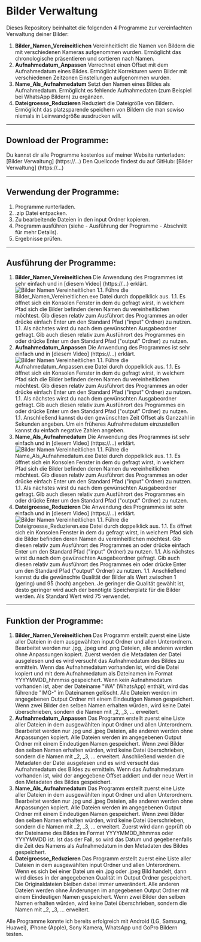 # Bilder Verwaltung
Dieses Repository beinhaltet die folgenden 4 Programme zur vereinfachten Verwaltung deiner Bilder:
1. **Bilder_Namen_Vereineitlichen**
	Vereinheitlicht die Namen von Bildern die mit verschiedenen Kameras aufgenommen wurden.
	Ermöglicht das chronologische präsentieren und sortieren nach Namen.
1. **Aufnahmedatum_Anpassen**
	Verrechnet einen Offset mit dem Aufnahmedatum eines Bildes.
	Ermöglicht Korrekturen wenn Bilder mit verschiedenen Zeitzonen Einstellungen aufgenommen wurden.
1. **Name_Als_Aufnahmedatum**
	Setzt den Namen eines Bildes als Aufnahmedatum.
	Ermöglicht es fehlende Aufnahmedaten (zum Beispiel bei WhatsApp Bildern) zu ergänzen.
1. **Dateigroesse_Reduzieren**
	Reduziert die Dateigröße von Bildern.
	Ermöglicht das platzsparende speichern von Bildern die man sowiso niemals in Leinwandgröße ausdrucken will.

***
## Download der Programme:
Du kannst dir alle Programme kostenlos auf meiner Website runterladen: [Bilder Verwaltung] (https://...)
Den Quellcode findest du auf GitHub: [Bilder Verwaltung] (https://...)

***
## Verwendung der Programme:
1. Programme runterladen.
1. .zip Datei entpacken.
1. Zu bearbeitende Dateien in den input Ordner kopieren.
1. Programm ausführen (siehe - Ausführung der Programme - Abschnitt für mehr Details).
1. Ergebnisse prüfen.

***
## Ausführung der Programme:
1. **Bilder_Namen_Vereineitlichen**
Die Anwendung des Programmes ist sehr einfach und in [diesem Video] (https://...) erklärt.
![Bilder Namen Vereinheitlichen](https://trustmeimanengineer.de/wp-content/uploads/2018/05/UnifyPictureNames.png)
	1.1. Führe die Bilder_Namen_Vereineitlichen.exe Datei durch doppelklick aus.
	1.1. Es öffnet sich ein Konsolen Fenster in dem du gefragt wirst, in welchem Pfad sich die Bilder befinden deren Namen du vereinheitlichen möchtest.
	Gib diesen relativ zum Ausführort des Programmes an oder drücke einfach Enter um den Standard Pfad ("input" Ordner) zu nutzen.
	1.1. Als nächstes wirst du nach dem gewünschten Ausgabeordner gefragt.
	Gib auch diesen relativ zum Ausführort des Programmes ein oder drücke Enter um den Standard Pfad ("output" Ordner) zu nutzen.	
1. **Aufnahmedatum_Anpassen**
Die Anwendung des Programmes ist sehr einfach und in [diesem Video] (https://...) erklärt.
![Bilder Namen Vereinheitlichen](https://trustmeimanengineer.de/wp-content/uploads/2018/05/UnifyPictureNames.png)
	1.1. Führe die Aufnahmedatum_Anpassen.exe Datei durch doppelklick aus.
	1.1. Es öffnet sich ein Konsolen Fenster in dem du gefragt wirst, in welchem Pfad sich die Bilder befinden deren Namen du vereinheitlichen möchtest.
	Gib diesen relativ zum Ausführort des Programmes an oder drücke einfach Enter um den Standard Pfad ("input" Ordner) zu nutzen.
	1.1. Als nächstes wirst du nach dem gewünschten Ausgabeordner gefragt.
	Gib auch diesen relativ zum Ausführort des Programmes ein oder drücke Enter um den Standard Pfad ("output" Ordner) zu nutzen.
	1.1. Anschließend kannst du den gewünschten Zeit Offset als Ganzzahl in Sekunden angeben. Um ein früheres Aufnahmedatum einzustellen kannst du einfach negative Zahlen angeben. 
1. **Name_Als_Aufnahmedatum**
Die Anwendung des Programmes ist sehr einfach und in [diesem Video] (https://...) erklärt.
![Bilder Namen Vereinheitlichen](https://trustmeimanengineer.de/wp-content/uploads/2018/05/UnifyPictureNames.png)
	1.1. Führe die Name_Als_Aufnahmedatum.exe Datei durch doppelklick aus.
	1.1. Es öffnet sich ein Konsolen Fenster in dem du gefragt wirst, in welchem Pfad sich die Bilder befinden deren Namen du vereinheitlichen möchtest.
	Gib diesen relativ zum Ausführort des Programmes an oder drücke einfach Enter um den Standard Pfad ("input" Ordner) zu nutzen.
	1.1. Als nächstes wirst du nach dem gewünschten Ausgabeordner gefragt.
	Gib auch diesen relativ zum Ausführort des Programmes ein oder drücke Enter um den Standard Pfad ("output" Ordner) zu nutzen.
1. **Dateigroesse_Reduzieren**
Die Anwendung des Programmes ist sehr einfach und in [diesem Video] (https://...) erklärt.
![Bilder Namen Vereinheitlichen](https://trustmeimanengineer.de/wp-content/uploads/2018/05/UnifyPictureNames.png)
	1.1. Führe die Dateigroesse_Reduzieren.exe Datei durch doppelklick aus.
	1.1. Es öffnet sich ein Konsolen Fenster in dem du gefragt wirst, in welchem Pfad sich die Bilder befinden deren Namen du vereinheitlichen möchtest.
	Gib diesen relativ zum Ausführort des Programmes an oder drücke einfach Enter um den Standard Pfad ("input" Ordner) zu nutzen.
	1.1. Als nächstes wirst du nach dem gewünschten Ausgabeordner gefragt.
	Gib auch diesen relativ zum Ausführort des Programmes ein oder drücke Enter um den Standard Pfad ("output" Ordner) zu nutzen.
	1.1. Anschließend kannst du die gewünschte Qualität der Bilder als Wert zwischen 1 (gering) und 95 (hoch) angeben.
	Je geringer die Qualität gewählt ist, desto geringer wird auch der benötigte Speicherplatz für die Bilder werden. Als Standard Wert wird 75 verwendet.

***
## Funktion der Programme:
1. **Bilder_Namen_Vereineitlichen**
Das Programm erstellt zuerst eine Liste aller Dateien in dem ausgewählten input Ordner und allen Unterordnern.
Bearbeitet werden nur .jpg, .jpeg und .png Dateien, alle anderen werden ohne Anpassungen kopiert.
Zuerst werden die Metadaten der Datei ausgelesen und es wird versucht das Aufnahmedatum des Bildes zu ermitteln.
Wenn das Aufnahmedatum vorhanden ist, wird die Datei kopiert und mit dem Aufnahmedatum als Dateinamen im Format YYYYMMDD_hhmmss gespeichert.
Wenn kein Aufnahmedatum vorhanden ist, aber der Dateiname "WA" (WhatsApp) enthält, wird das führende "IMG-" im Dateinamen gelöscht.
Alle Dateien werden im angegebenen Output Ordner mit einem Eindeutigen Namen gespeichert.
Wenn zwei Bilder den selben Namen erhalten würden, wird keine Datei überschrieben, sondern die Namen mit _2, _3, ... erweitert.
1. **Aufnahmedatum_Anpassen**
Das Programm erstellt zuerst eine Liste aller Dateien in dem ausgewählten input Ordner und allen Unterordnern.
Bearbeitet werden nur .jpg und .jpeg Dateien, alle anderen werden ohne Anpassungen kopiert.
Alle Dateien werden im angegebenen Output Ordner mit einem Eindeutigen Namen gespeichert.
Wenn zwei Bilder den selben Namen erhalten würden, wird keine Datei überschrieben, sondern die Namen mit _2, _3, ... erweitert.
Anschließend werden die Metadaten der Datei ausgelesen und es wird versucht das Aufnahmedatum des Bildes zu ermitteln.
Wenn das Aufnahmedatum vorhanden ist, wird der angegebene Offset addiert und der neue Wert in den Metadaten des Bildes gespeichert.
1. **Name_Als_Aufnahmedatum**
Das Programm erstellt zuerst eine Liste aller Dateien in dem ausgewählten input Ordner und allen Unterordnern.
Bearbeitet werden nur .jpg und .jpeg Dateien, alle anderen werden ohne Anpassungen kopiert.
Alle Dateien werden im angegebenen Output Ordner mit einem Eindeutigen Namen gespeichert.
Wenn zwei Bilder den selben Namen erhalten würden, wird keine Datei überschrieben, sondern die Namen mit _2, _3, ... erweitert.
Zuerst wird dann geprüft ob der Dateiname des Bildes im Format YYYYMMDD_hhmmss oder YYYYMMDD ist.
Ist das der Fall, so wird das Datum und gegebenenfalls die Zeit des Namens als Aufnahmedatum in den Metadaten des Bildes gespeichert.
1. **Dateigroesse_Reduzieren**
Das Programm erstellt zuerst eine Liste aller Dateien in dem ausgewählten input Ordner und allen Unterordnern.
Wenn es sich bei einer Datei um ein .jpg oder .jpeg Bild handelt, dann wird dieses in der angegebenen Qualität im Output Ordner gespeichert.
Die Originaldateien bleiben dabei immer unverändert.
Alle anderen Dateien werden ohne Änderungen im angegebenen Output Ordner mit einem Eindeutigen Namen gespeichert.
Wenn zwei Bilder den selben Namen erhalten würden, wird keine Datei überschrieben, sondern die Namen mit _2, _3, ... erweitert.

Alle Programme konnte ich bereits erfolgreich mit Android (LG, Samsung, Huawei), iPhone (Apple), Sony Kamera, WhatsApp und GoPro Bildern testen.
